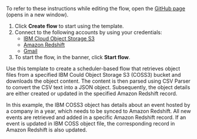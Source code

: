 To refer to these instructions while editing the flow, open the [GitHub page](https://github.com/ot4i/app-connect-templates/tree/master/resources/markdown/Data%20integration%20between%20IBM%20Could%20Object%20Storage%20S3%20and%20Amazon%20Redshift_instructions.md) (opens in a new window).

1. Click **Create flow** to start using the template.
2. Connect to the following accounts by using your credentials:
   - [IBM Cloud Object Storage S3](https://www.ibm.com/docs/en/app-connect/containers_cd?topic=apps-cloud-object-storage-s3)
   - [Amazon Redshift](https://www.ibm.com/docs/en/app-connect/containers_cd?topic=apps-amazon-redshift)
   - [Gmail](https://www.ibm.com/docs/en/app-connect/containers_cd?topic=apps-gmail)
3. To start the flow, in the banner, click **Start flow**.

Use this template to create a scheduler-based flow that retrieves object files from a specified IBM Could Object Storage S3 (COSS3) bucket and downloads the object content. The content is then parsed using CSV Parser to convert the CSV text into a JSON object. Subsequently, the object details are either created or updated in the specified Amazon Redshift record.

In this example, the IBM COSS3 object has details about an event hosted by a company in a year, which needs to be synced to Amazon Redshift. All new events are retrieved and added in a specific Amazon Redshift record. If an event is updated in IBM COSS object file, the corresponding record in Amazon Redshift is also updated.



